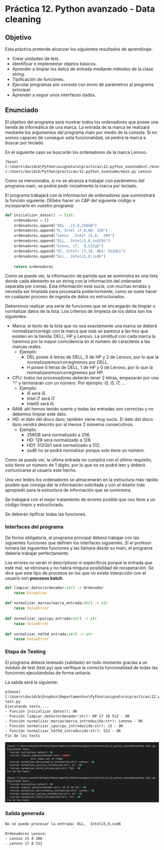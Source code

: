 # Práctica 12. Python avanzado - Data cleaning

## Objetivo
Esta práctica pretende alcanzar los siguientes resultados de aprendizaje:
- Crear unidades de test.
- Identificar e implementar objetos básicos.
- Aprender a limpiar los datos de entrada mediante métodos de la clase string.
- Tipificación de funciones.
- Ejecutar programas por consola con envío de parámetros al programa principal.
- Aprender a seguir unos interfaces dados.

## Enunciado

El objetivo del programa será mostrar todos los ordenadores que posee una tienda de informática de una marca. La entrada de la marca se realizará mediante los argumentos del programa main por medio de la consola. Si no somos capaces de conseguir esta funcionalidad, se pedirá la marca a buscar por teclado. 

En el siguiente caso se buscarán los ordenadores de la marca Lenovo.

```
(base) C:\Users\davidcb\Python\asignatura\practicas\12.python_avanzado>C:/Users/davidcb/Anaconda3/python.exe c:/Users/davidcb/Python/practicas/12.python_avanzado/main.py Lenovo 
``` 

Como se mencionaba, si no se alcanza a trabajar con parámetros del programa main, se podría pedir inicialmente la marca por teclado.


El programa trabajará con la información de ordenadores que suministrará la función siguiente. DEbéis hacer un C&P del siguiente código e incorporarlo en vuestro programa:

```python
def inicializar_datos() -> list:
    ordenadores = []
    ordenadores.append("DEL  ,i5,8,256GB")
    ordenadores.append("H, Intel i7,8,HD: 128")
    ordenadores.append("Lenvo  ,Intel i5,8,  200")
    ordenadores.append("DLL,  Inteli5,8,ssd256")
    ordenadores.append("Lnovo, i7,  8,512gb")
    ordenadores.append("HC, Intel+ i7,16, HD1: 512Gb1")
    ordenadores.append("DLL,  Inteli5,8,ssd6")

    return ordenadores
```

Como se puede ver, la información de partida que se suministra es una lista donde cada elemento es un string con la información del ordenador separada por comas. Esta información está sucia, con muchas erratas y necesita ser limpiada para procesarla posteriormente, como se suele hacer en cualquier proceso de ingesta de datos no estructurados.

Deberemos realizar una serie de funciones que se encargarán de limpiar o normalizar datos de la lista. Los criterios de limpieza de los datos son los siguientes:
- Marca: el texto de la lista que no sea exactamente una marca se deberá normalizar/corregir con la marca que más se parezca a las tres que existen en la tienda: DELL, HP y Lenovo. La similitud con cada marca la haremos por la mayor coincidencia en el número de caracteres a las marcas reales. 
    + Ejemplo:
        - DEL posee 4 letras de DELL, 0 de HP y 2 de Lenovo, por lo que la normalizaremos/corregiremos por DELL.
        - H posee 0 letras de DELL, 1 de HP y 0 de Lenovo, por lo que la normalizaremos/corregiremos por HP.
- CPU: todos los procesadores deberán tener 2 letras, empezarán por una "i" y terminarán con un número. Por ejemplo: i3, i5, i7, ...
    + Ejemplo:
        - i5 será i5.
        - Intel i7 será i7.
        - Inteli5 será i5.
- RAM: ahí hemos tenido suerte y todas las entradas son correctas y no debemos limpiar este dato.
- HD: el dato del disco duro, también viene muy sucio. El dato del disco duro vendrá descrito por al menos 2 números consecutivos.
    + Ejemplo:
        - 256GB será normalizado a 256.
        - HD: 128 será normalizado a 128.
        - HD1: 512Gb1 será normalizado a 512.
        - ssd6 no se podrá normalizar porque solo tiene un número.

Como se puede ver, la última entrada no cumplirá con el último requisito, solo tiene un número de 1 dígito, por lo que no se podrá leer y deberá comunicarse al usuario este hecho.

Una vez leídos los ordenadores se almacenarán en la estructura más rápida posible que consiga dar la información solicitada y con el diseño más apropiado para la estructura de información que se suministra.

Se trabajará con el mejor tratamiento de errores posible que nos lleve a un código limpio y estructurado. 

Se deberán tipificar todas las funciones.


### Interfaces del programa

De forma obligatoria, el programa principal deberá trabajar con las siguientes funciones que definen los interfaces siguientes. Si el profesor tomara las siguientes funciones y las llamara desde su main, el programa debería trabajar perfectamente.

Los errores no serán ni descriptivos ni específicos porque la entrada que esté mal, se eliminará y no habrá ninguna posibilidad de recuperación. Se dice que este tipo de procesos en los que no existe interacción con el usuario son **procesos batch**.

```python
def limpiar_datos(ordenador:str) -> Ordenador
    raise Exception

def normalizar_marcas(marca_entrada:str) -> str
    raise ValueError

def normalizar_cpu(cpu_entrada:str) -> str
    raise ValueError

def normalizar_hd(hd_entrada:str) -> str
    raise ValueError
```

### Etapa de Testing

El programa deberá testeado (validado) en todo momento gracias a un módulo de test (test.py) que verifique la correcta funcionalidad de todas las funciones ejecutándolas de forma unitaria.

La salida será la siguiente:
```
p(base) C:\Users\davidcb\Dropbox\Departamentos\Python\asignatura\practicas\12.python_avanzado>python test.py
Ejecutando tests....
- Función inicializar_datos(): OK
- Función limpiar_datos(ordenador:str): HP i7 16 512 - OK
- Función normalizar_marcas(marca_introducida:str): Lenovo - OK
- Función normalizar_cpu(cpu_introducida:str): i5 - OK
- Función normalizar_hd(hd_introducido:str): 512 - OK
Fin de los tests
```

![Output](output_new.jpg)

### Salida generada

```
No se puedo procesar la entrada: DLL,  Inteli5,8,ssd6

Ordenadores Lenovo:
- Lenovo i5 8 200
- Lenovo i7 8 512
```





